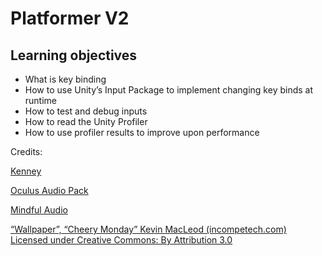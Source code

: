 # Platformer V2

## Learning objectives

- What is key binding
- How to use Unity’s Input Package to implement changing key binds at runtime
- How to test and debug inputs
- How to read the Unity Profiler
- How to use profiler results to improve upon performance

Credits:

[Kenney](https://kenney.nl/)

[Oculus Audio Pack](https://developer.oculus.com/downloads/package/oculus-audio-pack-1/)

[Mindful Audio](https://mindful-audio.com/)

[“Wallpaper”, “Cheery Monday” Kevin MacLeod (incompetech.com) Licensed under Creative Commons: By Attribution 3.0](http://creativecommons.org/licenses/by/3.0/)
